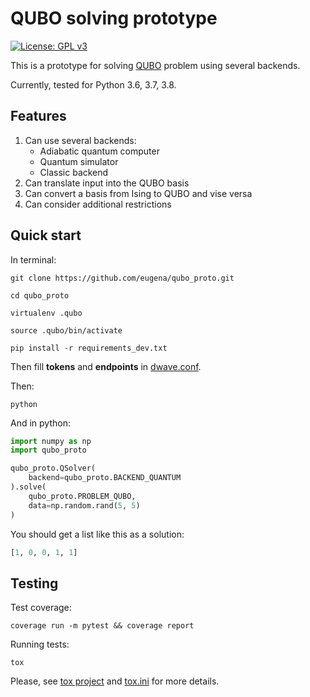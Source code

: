 QUBO solving prototype
======================

[![License: GPL v3](https://img.shields.io/badge/license-GPL%20v3-blue.svg)](LICENSE)

This is a prototype for solving [QUBO](https://en.wikipedia.org/wiki/Quadratic_unconstrained_binary_optimization) problem
using several backends.

Currently, tested for Python 3.6, 3.7, 3.8.

Features
--------
1. Can use several backends:
    * Adiabatic quantum computer
    * Quantum simulator
    * Classic backend
2. Can translate input into the QUBO basis
3. Can convert a basis from Ising to QUBO and vise versa
4. Can consider additional restrictions

Quick start
-----------

In terminal:

```shell
git clone https://github.com/eugena/qubo_proto.git

cd qubo_proto

virtualenv .qubo

source .qubo/bin/activate

pip install -r requirements_dev.txt
````

Then fill **tokens** and **endpoints** in [dwave.conf](dwave.conf).


Then:
```shell
python
````

And in python:

```python
import numpy as np
import qubo_proto

qubo_proto.QSolver(
    backend=qubo_proto.BACKEND_QUANTUM
).solve(
    qubo_proto.PROBLEM_QUBO,
    data=np.random.rand(5, 5)
)
```
You should get a list like this as a solution:
```python
[1, 0, 0, 1, 1]
```

Testing
-------

Test coverage:

```shell
coverage run -m pytest && coverage report
```

Running tests:

```shell
tox
```

Please, see [tox project](https://tox.readthedocs.io/en/latest/) and [tox.ini](tox.ini) for more details.
